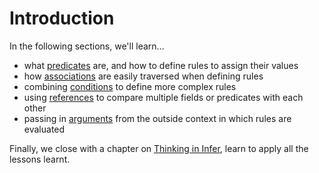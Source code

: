 # Introduction

In the following sections, we'll learn...

- what [predicates](01_predicates.md) are, and how to define rules to assign their values
- how [associations](02_associations.md) are easily traversed when defining rules
- combining [conditions](03_conditions.md) to define more complex rules
- using [references](04_references.md) to compare multiple fields or predicates with each other
- passing in [arguments](05_arguments.md) from the outside context in which rules are evaluated

Finally, we close with a chapter on [Thinking in Infer](06_thinking_in_infer.md), learn to apply
all the lessons learnt.
